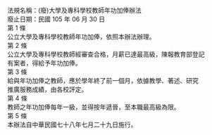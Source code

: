 法規名稱：(廢)大學及專科學校教師年功加俸辦法  
廢止日期：民國 105 年 06 月 30 日  
第 1 條  
公立大學及專科學校教師年功加俸，依照本辦法辦理。  
第 2 條  
公立大學及專科學校教師經審查合格，月薪已達最高級，陳報教育部登記  
有案者，得給予年功加俸。  
第 3 條  
給與年功加俸之教師，應於學年終了前一個月，依據教學、著述、研究  
推廣服務成績，由各校評定。  
第 4 條  
教師之年功加俸每年一級，並得按年遞晉，至本職最高級為限。  
第 5 條  
本辦法自中華民國七十八年七月二十九日施行。  


